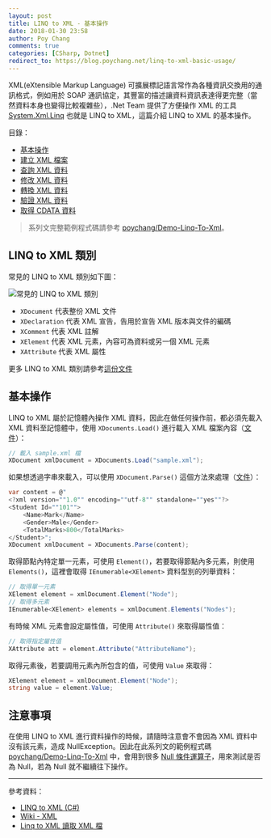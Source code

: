 ```yaml
---
layout: post
title: LINQ to XML - 基本操作
date: 2018-01-30 23:58
author: Poy Chang
comments: true
categories: [CSharp, Dotnet]
redirect_to: https://blog.poychang.net/linq-to-xml-basic-usage/
---
```


XML(eXtensible Markup Language) 可擴展標記語言常作為各種資訊交換用的通訊格式，例如用於 SOAP 通訊協定，其豐富的描述讓資料資訊表達得更完整（當然資料本身也變得比較複雜些），.Net Team 提供了方便操作 XML 的工具 [System.Xml.Linq](https://docs.microsoft.com/zh-tw/dotnet/api/system.xml.linq?WT.mc_id=DT-MVP-5003022) 也就是 LINQ to XML，這篇介紹 LINQ to XML 的基本操作。

目錄：

- [基本操作](https://poychang.github.io/linq-to-xml-basic-usage/)
- [建立 XML 檔案](https://poychang.github.io/linq-to-xml-create-xml-file)
- [查詢 XML 資料](https://poychang.github.io/linq-to-xml-query-xml/)
- [修改 XML 資料](https://poychang.github.io/linq-to-xml-edit-xml)
- [轉換 XML 資料](https://poychang.github.io/linq-to-xml-transfom-xml)
- [驗證 XML 資料](https://poychang.github.io/linq-to-xml-validate-xml)
- [取得 CDATA 資料](https://poychang.github.io/2018-02-05-linq-to-xml-extract-data-from-cdata)

> 系列文完整範例程式碼請參考 [poychang/Demo-Linq-To-Xml](https://github.com/poychang/Demo-Linq-To-Xml)。

## LINQ to XML 類別

常見的 LINQ to XML 類別如下圖：

![常見的 LINQ to XML 類別](https://i.imgur.com/ib68hkU.png)

- `XDocument` 代表整份 XML 文件
- `XDeclaration` 代表 XML 宣告，告用於宣告 XML 版本與文件的編碼
- `XComment` 代表 XML 註解
- `XElement` 代表 XML 元素，內容可為資料或另一個 XML 元素
- `XAttribute` 代表 XML 屬性

更多 LINQ to XML 類別請參考[這份文件](https://docs.microsoft.com/zh-tw/dotnet/csharp/programming-guide/concepts/linq/linq-to-xml-classes-overview?WT.mc_id=DT-MVP-5003022)

## 基本操作

LINQ to XML 屬於記憶體內操作 XML 資料，因此在做任何操作前，都必須先載入 XML 資料至記憶體中，使用 `XDocuments.Load()` 進行載入 XML 檔案內容（[文件](https://docs.microsoft.com/en-us/dotnet/api/system.xml.linq.xdocument.load?view=netcore-2.1&WT.mc_id=DT-MVP-5003022)）：

```csharp
// 載入 sample.xml 檔
XDocument xmlDocument = XDocuments.Load("sample.xml");
```

如果想透過字串來載入，可以使用 `XDocument.Parse()` 這個方法來處理（[文件](https://docs.microsoft.com/en-us/dotnet/api/system.xml.linq.xdocument.parse?redirectedfrom=MSDN&view=netcore-2.1&WT.mc_id=DT-MVP-5003022#overloads)）：

```csharp
var content = @"
<?xml version=""1.0"" encoding=""utf-8"" standalone=""yes""?>
<Student Id=""101"">
    <Name>Mark</Name>
    <Gender>Male</Gender>
    <TotalMarks>800</TotalMarks>
</Student>";
XDocument xmlDocument = XDocuments.Parse(content);
```

取得節點內特定單一元素，可使用 `Element()`，若要取得節點內多元素，則使用 `Elements()`，這裡會取得 `IEnumerable<XElement>` 資料型別的列舉資料：

```csharp
// 取得單一元素
XElement element = xmlDocument.Element("Node");
// 取得多元素
IEnumerable<XElement> elements = xmlDocument.Elements("Nodes");
```

有時候 XML 元素會設定屬性值，可使用 `Attribute()` 來取得屬性值：

```csharp
// 取得指定屬性值
XAttribute att = element.Attribute("AttributeName");
```

取得元素後，若要調用元素內所包含的值，可使用 `Value` 來取得：

```csharp
XElement element = xmlDocument.Element("Node");
string value = element.Value;
```

## 注意事項

在使用 LINQ to XML 進行資料操作的時候，請隨時注意會不會因為 XML 資料中沒有該元素，造成 NullException。因此在此系列文的範例程式碼 [poychang/Demo-Linq-To-Xml](https://github.com/poychang/Demo-Linq-To-Xml) 中，會用到很多 [Null 條件運算子](https://docs.microsoft.com/zh-tw/dotnet/csharp/language-reference/operators/null-conditional-operators?WT.mc_id=DT-MVP-5003022)，用來測試是否為 Null，若為 Null 就不繼續往下操作。

---

參考資料：

- [LINQ to XML (C#)](https://docs.microsoft.com/zh-tw/dotnet/csharp/programming-guide/concepts/linq/linq-to-xml?WT.mc_id=DT-MVP-5003022)
- [Wiki - XML](https://zh.wikipedia.org/wiki/XML)
- [Linq to XML 讀取 XML 檔](http://bennett.logdown.com/posts/241690-c-linq-for-xml)

